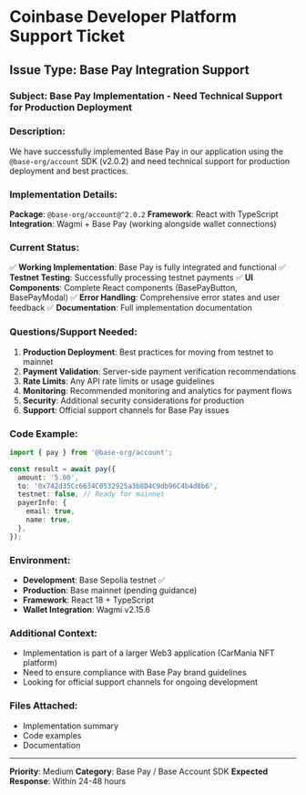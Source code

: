 # Coinbase Developer Platform Support Ticket

## Issue Type: Base Pay Integration Support

### Subject: Base Pay Implementation - Need Technical Support for Production Deployment

### Description:

We have successfully implemented Base Pay in our application using the `@base-org/account` SDK (v2.0.2) and need technical support for production deployment and best practices.

### Implementation Details:

**Package**: `@base-org/account@^2.0.2`
**Framework**: React with TypeScript
**Integration**: Wagmi + Base Pay (working alongside wallet connections)

### Current Status:
✅ **Working Implementation**: Base Pay is fully integrated and functional
✅ **Testnet Testing**: Successfully processing testnet payments
✅ **UI Components**: Complete React components (BasePayButton, BasePayModal)
✅ **Error Handling**: Comprehensive error states and user feedback
✅ **Documentation**: Full implementation documentation

### Questions/Support Needed:

1. **Production Deployment**: Best practices for moving from testnet to mainnet
2. **Payment Validation**: Server-side payment verification recommendations
3. **Rate Limits**: Any API rate limits or usage guidelines
4. **Monitoring**: Recommended monitoring and analytics for payment flows
5. **Security**: Additional security considerations for production
6. **Support**: Official support channels for Base Pay issues

### Code Example:
```typescript
import { pay } from '@base-org/account';

const result = await pay({
  amount: '5.00',
  to: '0x742d35Cc6634C0532925a3b8D4C9db96C4b4d8b6',
  testnet: false, // Ready for mainnet
  payerInfo: {
    email: true,
    name: true,
  },
});
```

### Environment:
- **Development**: Base Sepolia testnet ✅
- **Production**: Base mainnet (pending guidance)
- **Framework**: React 18 + TypeScript
- **Wallet Integration**: Wagmi v2.15.6

### Additional Context:
- Implementation is part of a larger Web3 application (CarMania NFT platform)
- Need to ensure compliance with Base Pay brand guidelines
- Looking for official support channels for ongoing development

### Files Attached:
- Implementation summary
- Code examples
- Documentation

---

**Priority**: Medium
**Category**: Base Pay / Base Account SDK
**Expected Response**: Within 24-48 hours
